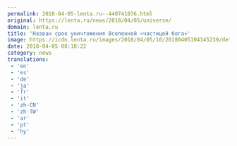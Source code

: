 ```yaml
---
permalink: 2018-04-05-lenta.ru--440741076.html
original: https://lenta.ru/news/2018/04/05/universe/
domain: lenta.ru
title: 'Назван срок уничтожения Вселенной «частицей бога»'
image: https://icdn.lenta.ru/images/2018/04/05/10/20180405104145239/detail_e2448d90ddd87f1b4784ba6abdcd0154.jpg
date: 2018-04-05 08:18:22
category: news
translations: 
 - 'en'
 - 'es'
 - 'de'
 - 'ja'
 - 'fr'
 - 'it'
 - 'zh-CN'
 - 'zh-TW'
 - 'ar'
 - 'pt'
 - 'hy'
---
```


